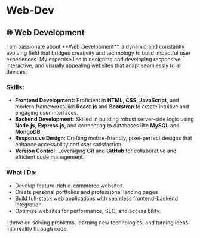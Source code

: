 # Web-Dev


## 🌐 Web Development

<p>I am passionate about **Web Development**, a dynamic and constantly evolving field that bridges creativity and technology to build impactful user experiences. My expertise lies in designing and developing responsive, interactive, and visually appealing websites that adapt seamlessly to all devices. 

### Skills:
- **Frontend Development:** Proficient in **HTML**, **CSS**, **JavaScript**, and modern frameworks like **React.js** and **Bootstrap** to create intuitive and engaging user interfaces.
- **Backend Development:** Skilled in building robust server-side logic using **Node.js**, **Express.js**, and connecting to databases like **MySQL** and **MongoDB**.
- **Responsive Design:** Crafting mobile-friendly, pixel-perfect designs that enhance accessibility and user satisfaction.
- **Version Control:** Leveraging **Git** and **GitHub** for collaborative and efficient code management.

### What I Do:
- Develop feature-rich e-commerce websites.
- Create personal portfolios and professional landing pages.
- Build full-stack web applications with seamless frontend-backend integration.
- Optimize websites for performance, SEO, and accessibility.

I thrive on solving problems, learning new technologies, and turning ideas into reality through code.</p>

